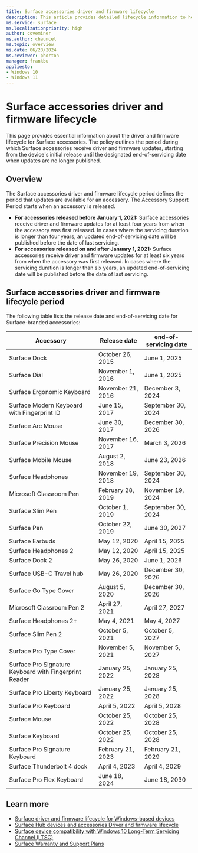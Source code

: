 ```yaml
---
title: Surface accessories driver and firmware lifecycle
description: This article provides detailed lifecycle information to help plan and manage deployment of Surface accessories. 
ms.service: surface
ms.localizationpriority: high
author: coveminer
ms.author: chauncel
ms.topic: overview
ms.date: 06/28/2024
ms.reviewer: phorton
manager: frankbu
appliesto:
- Windows 10
- Windows 11
---
```


# Surface accessories driver and firmware lifecycle

This page provides essential information about the driver and firmware lifecycle for Surface accessories. The policy outlines the period during which Surface accessories receive driver and firmware updates, starting from the device's initial release until the designated end-of-servicing date when updates are no longer published.

## Overview

The Surface accessories driver and firmware lifecycle period defines the period that updates are available for an accessory. The Accessory Support Period starts when an accessory is released.

- **For accessories released before January 1, 2021:** Surface accessories receive driver and firmware updates for at least four years from when the accessory was first released. In cases where the servicing duration is longer than four years, an updated end-of-servicing date will be published before the date of last servicing.
- **For accessories released on and after January 1, 2021:** Surface accessories receive driver and firmware updates for at least six years from when the accessory was first released. In cases where the servicing duration is longer than six years, an updated end-of-servicing date will be published before the date of last servicing.

## Surface accessories driver and firmware lifecycle period

The following table lists the release date and end-of-servicing date for Surface-branded accessories:

Accessory                                            | Release date        | end-of-servicing date
-----------------------------------------------------|---------------------|---------------------
Surface Dock                                         | October 26, 2015    | June 1, 2025
Surface Dial                                         | November 1, 2016    | June 1, 2025
Surface Ergonomic Keyboard                           | November 21, 2016   | December 3, 2024
Surface Modern Keyboard with Fingerprint ID          | June 15, 2017       | September 30, 2024
Surface Arc Mouse                                    | June 30, 2017       | December 30, 2026
Surface Precision Mouse                              | November 16, 2017   | March 3, 2026
Surface Mobile Mouse                                 | August 2, 2018      | June 23, 2026
Surface Headphones                                   | November 19, 2018   | September 30, 2024
Microsoft Classroom Pen                              | February 28, 2019   | November 19, 2024
Surface Slim Pen                                     | October 1, 2019     | September 30, 2024
Surface Pen                                          | October 22, 2019    | June 30, 2027
Surface Earbuds                                      | May 12, 2020        | April 15, 2025
Surface Headphones 2                                 | May 12, 2020        | April 15, 2025
Surface Dock 2                                       | May 26, 2020        | June 1, 2026
Surface USB-C Travel hub                             | May 26, 2020        | December 30, 2026
Surface Go Type Cover                                | August 5, 2020      | December 30, 2026
Microsoft Classroom Pen 2                            | April 27, 2021      | April 27, 2027
Surface Headphones 2+                                | May 4, 2021         | May 4, 2027
Surface Slim Pen 2                                   | October 5, 2021     | October 5, 2027
Surface Pro Type Cover                               | November 5, 2021    | November 5, 2027
Surface Pro Signature Keyboard with Fingerprint Reader| January 25, 2022   | January 25, 2028
Surface Pro Liberty Keyboard                         | January 25, 2022    | January 25, 2028
Surface Pro Keyboard                             | April 5, 2022       | April 5, 2028
Surface Mouse                                        | October 25, 2022    | October 25, 2028
Surface Keyboard                                     | October 25, 2022    | October 25, 2028
Surface Pro Signature Keyboard                       | February 21, 2023   | February 21, 2029
Surface Thunderbolt 4 dock                           | April 4, 2023       | April 4, 2029
Surface Pro Flex Keyboard                            | June 18, 2024       | June 18, 2030

## Learn more

- [Surface driver and firmware lifecycle for Windows-based devices](surface-driver-firmware-lifecycle-support.md)
- [Surface Hub devices and accessories Driver and firmware lifecycle  ](/surface-hub/surface-hub-driver-firmware-accessories-lifecycle)
- [Surface device compatibility with Windows 10 Long-Term Servicing Channel (LTSC)](surface-device-compatibility-with-windows-10-ltsc.md)
- [Surface Warranty and Support Plans](https://www.microsoft.com/surface/business/warranty-protection-plans-and-support)

